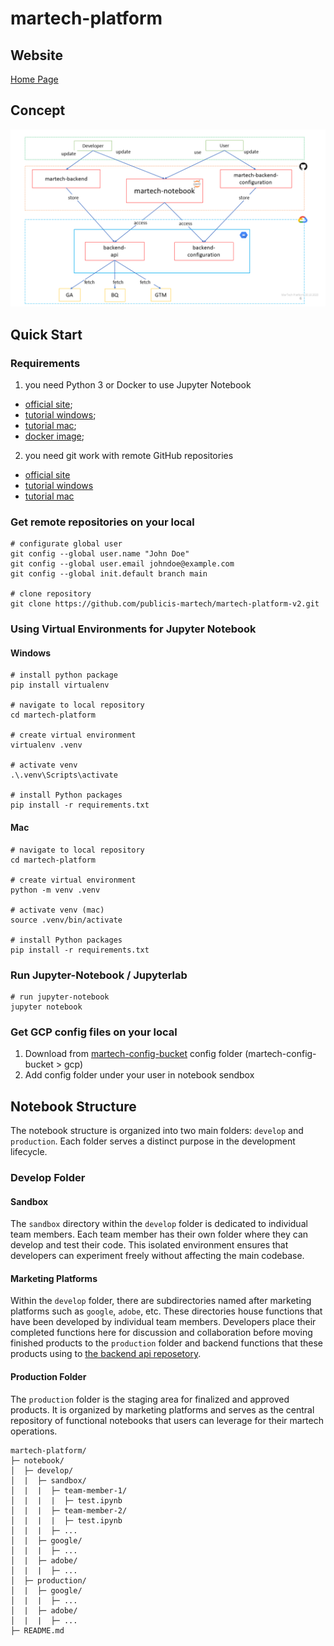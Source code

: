 # martech-platform

## Website
[Home Page](https://storage.googleapis.com/martech-platform/index.html)

## Concept
![Alt text](pix/martech-2.png)


## Quick Start

### Requirements

1) you need Python 3 or Docker to use Jupyter Notebook
* [official site](https://www.python.org/downloads/);
* [tutorial windows](https://youtu.be/yivyNCtVVDk);
* [tutorial mac](https://www.jcchouinard.com/install-python-on-macos/);
* [docker image](https://hub.docker.com/_/python);

2) you need git work with remote GitHub repositories
* [official site](https://git-scm.com/download/win)
* [tutorial windows](https://www.youtube.com/watch?v=csOnsHnbRPY)
* [tutorial mac](https://www.youtube.com/watch?v=26hzQ6KWhDM)

### Get remote repositories on your local

```
# configurate global user
git config --global user.name "John Doe"
git config --global user.email johndoe@example.com
git config --global init.default branch main

# clone repository
git clone https://github.com/publicis-martech/martech-platform-v2.git
```

### Using Virtual Environments for Jupyter Notebook
#### Windows
```
# install python package 
pip install virtualenv

# navigate to local repository
cd martech-platform

# create virtual environment
virtualenv .venv

# activate venv
.\.venv\Scripts\activate

# install Python packages 
pip install -r requirements.txt
```

#### Mac
```
# navigate to local repository
cd martech-platform 

# create virtual environment
python -m venv .venv

# activate venv (mac)
source .venv/bin/activate

# install Python packages 
pip install -r requirements.txt
```

### Run Jupyter-Notebook / Jupyterlab

```
# run jupyter-notebook
jupyter notebook
```
### Get GCP config files on your local
1. Download from [martech-config-bucket](https://console.cloud.google.com/storage/browser/martech-config-bucket;tab=objects?forceOnBucketsSortingFiltering=true&project=katia-playground) config folder 
(martech-config-bucket > gcp)
2. Add config folder under your user in notebook sendbox

## Notebook Structure

The notebook structure is organized into two main folders: `develop` and `production`. Each folder serves a distinct purpose in the development lifecycle.

### Develop Folder

#### Sandbox

The `sandbox` directory within the `develop` folder is dedicated to individual team members. Each team member has their own folder where they can develop and test their code. This isolated environment ensures that developers can experiment freely without affecting the main codebase.

#### Marketing Platforms

Within the `develop` folder, there are subdirectories named after marketing platforms such as `google`, `adobe`, etc. These directories house functions that have been developed by individual team members. Developers place their completed functions here for discussion and collaboration before moving finished products to the `production` folder and backend functions that these products using to [the backend api reposetory](https://github.com/katinka-bella/martech-backend-api).


#### Production Folder

The `production` folder is the staging area for finalized and approved products. It is organized by marketing platforms and serves as the central repository of functional notebooks that users can leverage for their martech operations.

```
martech-platform/
├─ notebook/
│  ├─ develop/
│  |  ├─ sandbox/
│  |  |  ├─ team-member-1/
│  |  |  |  ├─ test.ipynb
│  |  |  ├─ team-member-2/
│  |  |  |  ├─ test.ipynb
│  |  |  ├─ ...
│  |  ├─ google/
│  |  |  ├─ ...
│  |  ├─ adobe/
│  |  |  ├─ ...
│  ├─ production/
│  |  ├─ google/
│  |  |  ├─ ...
│  |  ├─ adobe/
│  |  |  ├─ ...
├─ README.md
```
